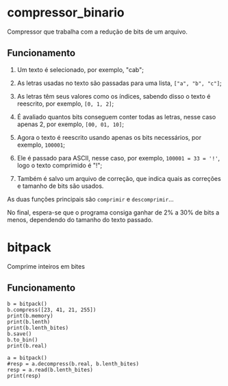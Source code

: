 # compressor_binario

Compressor que trabalha com a redução de bits de um arquivo.

## Funcionamento

1. Um texto é selecionado, por exemplo, "cab";

2. As letras usadas no texto são passadas para uma lista, `["a", "b", "c"]`;

3. As letras têm seus valores como os índices, sabendo disso o texto é reescrito, por exemplo, `[0, 1, 2]`;

4. É avaliado quantos bits conseguem conter todas as letras, nesse caso apenas 2, por exemplo, `[00, 01, 10]`;

5. Agora o texto é reescrito usando apenas os bits necessários, por exemplo, `100001`;

6. Ele é passado para ASCII, nesse caso, por exemplo, `100001 = 33 = '!'`, logo o texto comprimido é "!";

7. Também é salvo um arquivo de correção, que indica quais as correções e tamanho de bits são usados.

As duas funções principais são `comprimir` e `descomprimir`...

No final, espera-se que o programa consiga ganhar de 2% a 30% de bits a menos, dependendo do tamanho do texto passado.

# bitpack

Comprime inteiros em bites

## Funcionamento

```
b = bitpack()
b.compress([23, 41, 21, 255])
print(b.memory)
print(b.lenth)
print(b.lenth_bites)
b.save()
b.to_bin()
print(b.real)

a = bitpack()
#resp = a.decompress(b.real, b.lenth_bites)
resp = a.read(b.lenth_bites)
print(resp)
```


